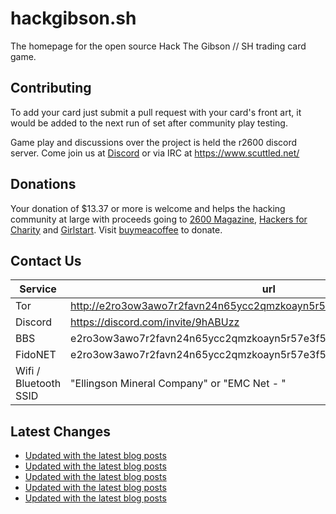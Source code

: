 # hackgibson.sh
The homepage for the open source Hack The Gibson // SH trading card game.


## Contributing

To add your card just submit a pull request with your card's front art, it would be added to the next run of set after community play testing.

Game play and discussions over the project is held the r2600 discord server. Come join us at [Discord](https://discord.com/invite/9hABUzz) or via IRC at https://www.scuttled.net/


## Donations

Your donation of $13.37 or more is welcome and helps the hacking community at large with proceeds going to [2600 Magazine](https://2600.com/), [Hackers for Charity](https://hackersforcharity.org) and [Girlstart](https://girlstart.org).  Visit [buymeacoffee](https://www.buymeacoffee.com/hackgibson.sh) to donate.


## Contact Us

Service | url
-|-
Tor | http://e2ro3ow3awo7r2favn24n65ycc2qmzkoayn5r57e3f56nvjwdcgg32ad.onion
Discord | https://discord.com/invite/9hABUzz
BBS | e2ro3ow3awo7r2favn24n65ycc2qmzkoayn5r57e3f56nvjwdcgg32ad.onion:23
FidoNET | e2ro3ow3awo7r2favn24n65ycc2qmzkoayn5r57e3f56nvjwdcgg32ad.onion:24554
Wifi / Bluetooth SSID | "Ellingson Mineral Company" or "EMC Net - <fidonet address>"

## Latest Changes
<!-- BLOG-POST-LIST:START -->
- [Updated with the latest blog posts](https://github.com/DFW2600/hackgibson.sh/commit/08bfc50f93532a1f4e5f54fad521d7905ca6e5a7)
- [Updated with the latest blog posts](https://github.com/DFW2600/hackgibson.sh/commit/56f9b3ca82b973b7c39b630bd39767bb3183b02c)
- [Updated with the latest blog posts](https://github.com/DFW2600/hackgibson.sh/commit/90f14ef5d4f45a89d514bf4b449804c176322604)
- [Updated with the latest blog posts](https://github.com/DFW2600/hackgibson.sh/commit/52523db139907e62d5822b70aaf580a346a82e44)
- [Updated with the latest blog posts](https://github.com/DFW2600/hackgibson.sh/commit/fddaf93ec03edaa6a086a3f24b05efb08e0736d1)
<!-- BLOG-POST-LIST:END -->
